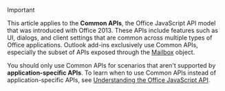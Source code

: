 > [!IMPORTANT]
> This article applies to the **Common APIs**, the Office JavaScript API model that was introduced with Office 2013. These APIs include features such as UI, dialogs, and client settings that are common across multiple types of Office applications. Outlook add-ins exclusively use Common APIs, especially the subset of APIs exposed through the [Mailbox](/javascript/api/outlook/office.mailbox) object.
>
> You should only use Common APIs for scenarios that aren't supported by **application-specific APIs**. To learn when to use Common APIs instead of application-specific APIs, see [Understanding the Office JavaScript API](../develop/understanding-the-javascript-api-for-office.md).